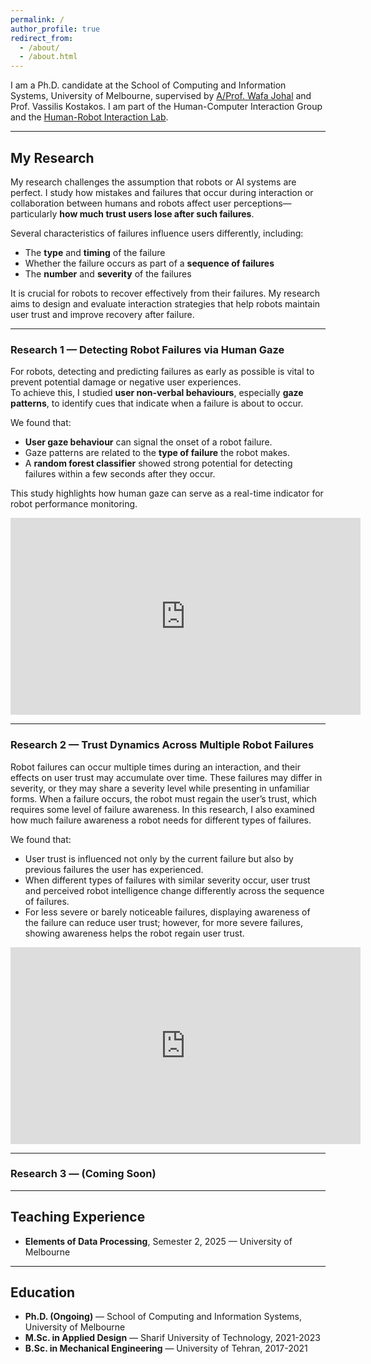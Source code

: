 ```yaml
---
permalink: /
author_profile: true
redirect_from: 
  - /about/
  - /about.html
---
```


I am a Ph.D. candidate at the School of Computing and Information Systems, University of Melbourne, supervised by [A/Prof. Wafa Johal](https://wafa.johal.org/) and Prof. Vassilis Kostakos. I am part of the Human-Computer Interaction Group and the [Human-Robot Interaction Lab](https://chri-lab.github.io/).


---

## My Research

My research challenges the assumption that robots or AI systems are perfect. I study how mistakes and failures that occur during interaction or collaboration between humans and robots affect user perceptions—particularly **how much trust users lose after such failures**.  

Several characteristics of failures influence users differently, including:
- The **type** and **timing** of the failure
- Whether the failure occurs as part of a **sequence of failures**
- The **number** and **severity** of the failures

It is crucial for robots to recover effectively from their failures. My research aims to design and evaluate interaction strategies that help robots maintain user trust and improve recovery after failure.

---

### Research 1 — Detecting Robot Failures via Human Gaze

For robots, detecting and predicting failures as early as possible is vital to prevent potential damage or negative user experiences.  
To achieve this, I studied **user non-verbal behaviours**, especially **gaze patterns**, to identify cues that indicate when a failure is about to occur.  

We found that:
- **User gaze behaviour** can signal the onset of a robot failure.
- Gaze patterns are related to the **type of failure** the robot makes.
- A **random forest classifier** showed strong potential for detecting failures within a few seconds after they occur.

This study highlights how human gaze can serve as a real-time indicator for robot performance monitoring.

<div class="video-embed">
  <iframe width="560" height="315" src="https://youtu.be/wHYsmDMllyY" title="Research video placeholder" frameborder="0" allow="accelerometer; autoplay; clipboard-write; encrypted-media; gyroscope; picture-in-picture; web-share" allowfullscreen></iframe>
</div>

---

### Research 2 — Trust Dynamics Across Multiple Robot Failures

Robot failures can occur multiple times during an interaction, and their effects on user trust may accumulate over time. These failures may differ in severity, or they may share a severity level while presenting in unfamiliar forms. When a failure occurs, the robot must regain the user’s trust, which requires some level of failure awareness. In this research, I also examined how much failure awareness a robot needs for different types of failures.

We found that:
- User trust is influenced not only by the current failure but also by previous failures the user has experienced.
- When different types of failures with similar severity occur, user trust and perceived robot intelligence change differently across the sequence of failures.
- For less severe or barely noticeable failures, displaying awareness of the failure can reduce user trust; however, for more severe failures, showing awareness helps the robot regain user trust.

<div class="video-embed">
  <iframe width="560" height="315" src="https://www.youtube.com/watch?v=4mW9Y5JS5RM" title="Research video placeholder" frameborder="0" allow="accelerometer; autoplay; clipboard-write; encrypted-media; gyroscope; picture-in-picture; web-share" allowfullscreen></iframe>
</div>


---

### Research 3 — (Coming Soon)

---

## Teaching Experience

- **Elements of Data Processing**, Semester 2, 2025 — University of Melbourne  

---

## Education

- **Ph.D. (Ongoing)** — School of Computing and Information Systems, University of Melbourne  
- **M.Sc. in Applied Design** — Sharif University of Technology, 2021-2023
- **B.Sc. in Mechanical Engineering** — University of Tehran, 2017-2021
